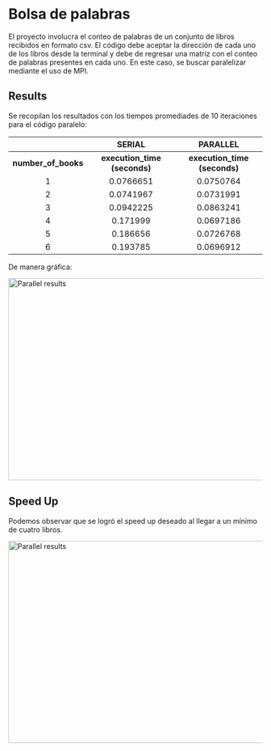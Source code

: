 # Bolsa de palabras

El proyecto involucra el conteo de palabras de un conjunto de libros recibidos en formato csv. El código debe aceptar la dirección de cada uno de los libros desde la terminal y
debe de regresar una matriz con el conteo de palabras presentes en cada uno. En este caso, se buscar paralelizar mediante el uso de MPI.

## Results

Se recopilan los resultados con los tiempos promediades de 10 iteraciones para el código paralelo:

|                     |            SERIAL            |           PARALLEL           |
|:-------------------:|:----------------------------:|:----------------------------:|
| **number_of_books** | **execution_time (seconds)** | **execution_time (seconds)** |
|          1          |           0.0766651          |           0.0750764          |
|          2          |           0.0741967          |           0.0731991          |
|          3          |           0.0942225          |           0.0863241          |
|          4          |           0.171999           |           0.0697186          |
|          5          |           0.186656           |           0.0726768          |
|          6          |           0.193785           |           0.0696912          |

De manera gráfica:

<img src=https://github.com/ManoHF/parallelComputingProjects/assets/70402438/dc6b1761-fae5-4255-8ed0-61c67e5d6cf2 alt="Parallel results" width="600" height="400">

## Speed Up

Podemos observar que se logró el speed up deseado al llegar a un mínimo de cuatro libros.

<img src=https://github.com/ManoHF/parallelComputingProjects/assets/70402438/8cf61628-8e08-4007-8949-88bdd507cf95 alt="Parallel results" width="600" height="400">
